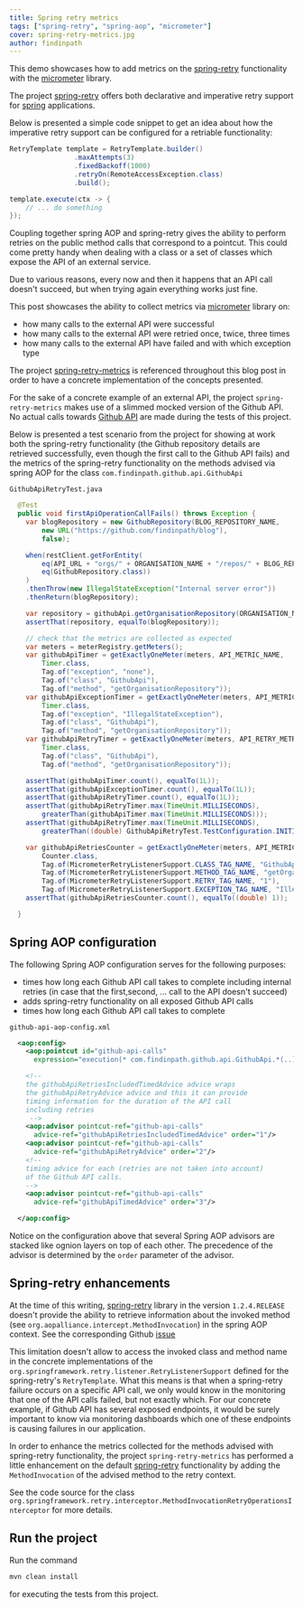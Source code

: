 ```yaml
---
title: Spring retry metrics
tags: ["spring-retry", "spring-aop", "micrometer"]
cover: spring-retry-metrics.jpg
author: findinpath
---
```


This demo showcases how to add metrics on the 
[spring-retry](https://github.com/spring-projects/spring-retry) functionality
with the [micrometer](http://micrometer.io/) library.

<re-img src="spring-retry-metrics.jpg"></re-img>

The project [spring-retry](https://github.com/spring-projects/spring-retry) offers both declarative and
imperative retry support for [spring](https://spring.io/) applications.

Below is presented a simple code snippet to get an idea about how the imperative retry support can be
configured for a retriable functionality:

```java
RetryTemplate template = RetryTemplate.builder()
				.maxAttempts(3)
				.fixedBackoff(1000)
				.retryOn(RemoteAccessException.class)
				.build();

template.execute(ctx -> {
    // ... do something
});
```

Coupling together spring AOP and spring-retry gives
the ability to perform retries on the public method calls that correspond to a pointcut. 
This could come pretty handy when dealing with a class or a set of classes 
which expose the API of an external service. 

Due to various reasons, every now and then it happens that an API call doesn't succeed, 
but when trying again everything works just fine.  

<re-img src="Depositphotos_52907239_m-2015.jpg"></re-img>

This post showcases the ability to collect metrics via [micrometer](https://micrometer.io/)
library on:

- how many calls to the external API were successful
- how many calls to the external API were retried once, twice, three times
- how many calls to the external API have failed and with which exception type 

The project [spring-retry-metrics](https://github.com/findinpath/spring-retry-metrics)
is referenced throughout this blog post in order to have a concrete implementation
of the concepts presented.

For the sake of a concrete example of an external API, 
the project `spring-retry-metrics` makes use of a  slimmed mocked version 
of the Github API. 
No actual calls towards [Github API](https://api.github.com/) are made during the
tests of this project.   

Below is presented a test scenario from the project for showing at work 
both the spring-retry functionality (the Github repository details are
retrieved successfully, even though the first call to the Github API fails)
and the metrics of the spring-retry functionality on the methods advised
via spring AOP for the class `com.findinpath.github.api.GithubApi` 

`GithubApiRetryTest.java`
```java
  @Test
  public void firstApiOperationCallFails() throws Exception {
    var blogRepository = new GithubRepository(BLOG_REPOSITORY_NAME,
        new URL("https://github.com/findinpath/blog"),
        false);

    when(restClient.getForEntity(
        eq(API_URL + "orgs/" + ORGANISATION_NAME + "/repos/" + BLOG_REPOSITORY_NAME),
        eq(GithubRepository.class))
    )
    .thenThrow(new IllegalStateException("Internal server error"))
    .thenReturn(blogRepository);

    var repository = githubApi.getOrganisationRepository(ORGANISATION_NAME, BLOG_REPOSITORY_NAME);
    assertThat(repository, equalTo(blogRepository));

    // check that the metrics are collected as expected
    var meters = meterRegistry.getMeters();
    var githubApiTimer = getExactlyOneMeter(meters, API_METRIC_NAME,
        Timer.class,
        Tag.of("exception", "none"),
        Tag.of("class", "GithubApi"),
        Tag.of("method", "getOrganisationRepository"));
    var githubApiExceptionTimer = getExactlyOneMeter(meters, API_METRIC_NAME,
        Timer.class,
        Tag.of("exception", "IllegalStateException"),
        Tag.of("class", "GithubApi"),
        Tag.of("method", "getOrganisationRepository"));
    var githubApiRetryTimer = getExactlyOneMeter(meters, API_RETRY_METRIC_NAME,
        Timer.class,
        Tag.of("class", "GithubApi"),
        Tag.of("method", "getOrganisationRepository"));

    assertThat(githubApiTimer.count(), equalTo(1L));
    assertThat(githubApiExceptionTimer.count(), equalTo(1L));
    assertThat(githubApiRetryTimer.count(), equalTo(1L));
    assertThat(githubApiRetryTimer.max(TimeUnit.MILLISECONDS),
        greaterThan(githubApiTimer.max(TimeUnit.MILLISECONDS)));
    assertThat(githubApiRetryTimer.max(TimeUnit.MILLISECONDS),
        greaterThan((double) GithubApiRetryTest.TestConfiguration.INITIAL_BACKOFF_TIME));

    var githubApiRetriesCounter = getExactlyOneMeter(meters, API_METRIC_NAME + "_retries",
        Counter.class,
        Tag.of(MicrometerRetryListenerSupport.CLASS_TAG_NAME, "GithubApi"),
        Tag.of(MicrometerRetryListenerSupport.METHOD_TAG_NAME, "getOrganisationRepository"),
        Tag.of(MicrometerRetryListenerSupport.RETRY_TAG_NAME, "1"),
        Tag.of(MicrometerRetryListenerSupport.EXCEPTION_TAG_NAME, "IllegalStateException"));
    assertThat(githubApiRetriesCounter.count(), equalTo((double) 1));

  }
```


## Spring AOP configuration 

The following Spring AOP configuration serves for the following purposes:

- times how long each Github API call takes to complete including internal 
retries (in case that the first,second, ... call to the API doesn't succeed)   
- adds spring-retry functionality on all exposed Github API calls
- times how long each Github API call takes to complete

`github-api-aop-config.xml`
```xml
  <aop:config>
    <aop:pointcut id="github-api-calls"
      expression="execution(* com.findinpath.github.api.GithubApi.*(..))  "/>

    <!--
    the githubApiRetriesIncludedTimedAdvice advice wraps
    the githubApiRetryAdvice advice and this it can provide
    timing information for the duration of the API call
    including retries
     -->
    <aop:advisor pointcut-ref="github-api-calls"
      advice-ref="githubApiRetriesIncludedTimedAdvice" order="1"/>
    <aop:advisor pointcut-ref="github-api-calls"
      advice-ref="githubApiRetryAdvice" order="2"/>
    <!--
    timing advice for each (retries are not taken into account)
    of the Github API calls.
    -->
    <aop:advisor pointcut-ref="github-api-calls"
      advice-ref="githubApiTimedAdvice" order="3"/>

  </aop:config>
```

Notice on the configuration above that several Spring AOP advisors are stacked like ognion layers
on top of each other. 
The precedence of the advisor is determined by the `order` parameter of the advisor. 


## Spring-retry enhancements

At the time of this writing, [spring-retry](https://github.com/spring-projects/spring-retry) 
library in the version `1.2.4.RELEASE` doesn't provide the ability to retrieve information
about the invoked method (see `org.aopalliance.intercept.MethodInvocation`) in the spring AOP context.
See the corresponding Github [issue](https://github.com/spring-projects/spring-retry/issues/119)

This limitation doesn't allow to access the invoked class and method name in 
the concrete implementations of the `org.springframework.retry.listener.RetryListenerSupport`
defined for the spring-retry's `RetryTemplate`.
What this means is that when a spring-retry failure occurs on a specific API call, we only would
know in the monitoring that one of the API calls failed, but not exactly which.
For our concrete example, if Github API has several exposed endpoints, it would be surely important
to know via monitoring dashboards which one of these endpoints is causing failures in our application.

In order to enhance the metrics collected for the methods advised with spring-retry functionality, the 
project `spring-retry-metrics` has performed a little enhancement on the 
default [spring-retry](https://github.com/spring-projects/spring-retry) functionality 
by adding the `MethodInvocation` of the advised method to the retry context.


See the code source for the class 
`org.springframework.retry.interceptor.MethodInvocationRetryOperationsInterceptor`
for more details.

## Run the project

Run the command

```bash
mvn clean install
```

for executing the tests from this project.